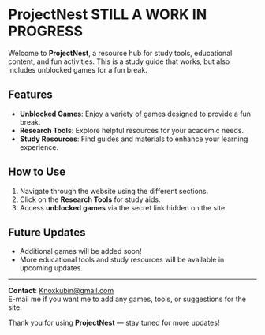 # ProjectNest         **STILL A WORK IN PROGRESS**

Welcome to **ProjectNest**, a resource hub for study tools, educational content, and fun activities. This is a study guide that works, but also includes unblocked games for a fun break.

## Features
- **Unblocked Games**: Enjoy a variety of games designed to provide a fun break.
- **Research Tools**: Explore helpful resources for your academic needs.
- **Study Resources**: Find guides and materials to enhance your learning experience.

## How to Use
1. Navigate through the website using the different sections.
2. Click on the **Research Tools** for study aids.
3. Access **unblocked games** via the secret link hidden on the site.

## Future Updates
- Additional games will be added soon!
- More educational tools and study resources will be available in upcoming updates.

---

**Contact**: Knoxkubin@gmail.com  
E-mail me if you want me to add any games, tools, or suggestions for the site.

Thank you for using **ProjectNest** — stay tuned for more updates!
